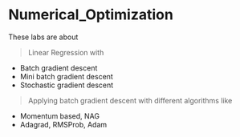 # Numerical_Optimization
These labs are about
> Linear Regression with 
- Batch gradient descent
- Mini batch gradient descent
- Stochastic gradient descent
> Applying batch gradient descent with different algorithms like
- Momentum based, NAG
- Adagrad, RMSProb, Adam
